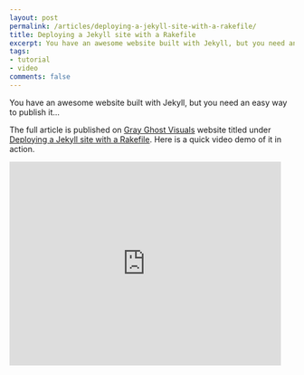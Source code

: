```yaml
---
layout: post
permalink: /articles/deploying-a-jekyll-site-with-a-rakefile/
title: Deploying a Jekyll site with a Rakefile
excerpt: You have an awesome website built with Jekyll, but you need an easy way to publish it.
tags:
- tutorial
- video
comments: false
---
```


<p>You have an awesome website built with Jekyll, but you need an easy way to publish it...</p>

<p>The full article is published on <a href="http://grayghostvisuals.com">Gray Ghost Visuals</a> website titled under <a href="http://blog.grayghostvisuals.com/workflow/deploying-jekyll-with-rake/">Deploying a Jekyll site with a Rakefile</a>. Here is a quick video demo of it in action.</p>

<iframe width="480" height="360" src="http://www.youtube.com/embed/MJrX-FKj3uY" frameborder="0" allowfullscreen="allowfullscreen">&nbsp;</iframe>
